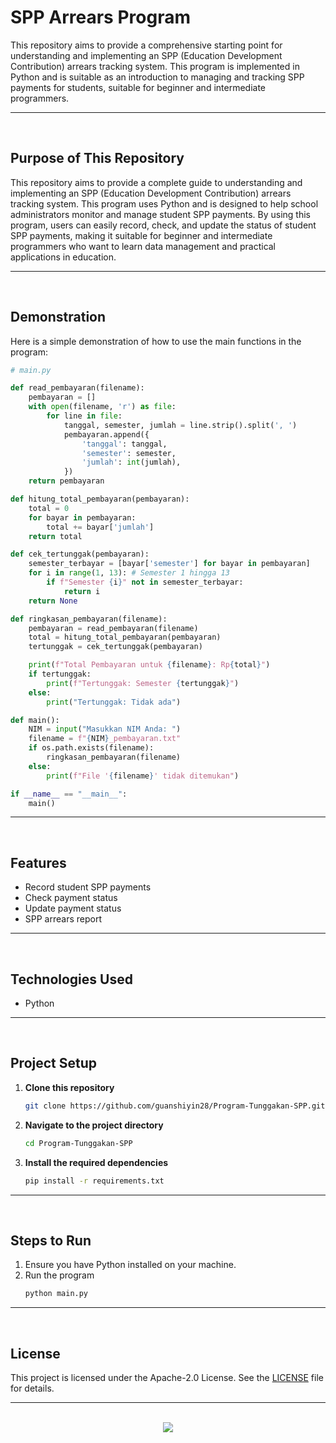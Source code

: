 # SPP Arrears Program

This repository aims to provide a comprehensive starting point for understanding and implementing an SPP (Education Development Contribution) arrears tracking system. This program is implemented in Python and is suitable as an introduction to managing and tracking SPP payments for students, suitable for beginner and intermediate programmers.

<hr><br>

## Purpose of This Repository

This repository aims to provide a complete guide to understanding and implementing an SPP (Education Development Contribution) arrears tracking system. This program uses Python and is designed to help school administrators monitor and manage student SPP payments. By using this program, users can easily record, check, and update the status of student SPP payments, making it suitable for beginner and intermediate programmers who want to learn data management and practical applications in education.

<hr><br>

## Demonstration

Here is a simple demonstration of how to use the main functions in the program:

```python
# main.py

def read_pembayaran(filename):
    pembayaran = []
    with open(filename, 'r') as file:
        for line in file:
            tanggal, semester, jumlah = line.strip().split(', ')
            pembayaran.append({
                'tanggal': tanggal,
                'semester': semester,
                'jumlah': int(jumlah),
            })
    return pembayaran

def hitung_total_pembayaran(pembayaran):
    total = 0
    for bayar in pembayaran:
        total += bayar['jumlah']
    return total

def cek_tertunggak(pembayaran):
    semester_terbayar = [bayar['semester'] for bayar in pembayaran]
    for i in range(1, 13): # Semester 1 hingga 13
        if f"Semester {i}" not in semester_terbayar:
            return i
    return None

def ringkasan_pembayaran(filename):
    pembayaran = read_pembayaran(filename)
    total = hitung_total_pembayaran(pembayaran)
    tertunggak = cek_tertunggak(pembayaran)

    print(f"Total Pembayaran untuk {filename}: Rp{total}")
    if tertunggak:
        print(f"Tertunggak: Semester {tertunggak}")
    else:
        print("Tertunggak: Tidak ada")

def main():
    NIM = input("Masukkan NIM Anda: ")
    filename = f"{NIM}_pembayaran.txt"
    if os.path.exists(filename):
        ringkasan_pembayaran(filename)
    else:
        print(f"File '{filename}' tidak ditemukan")

if __name__ == "__main__":
    main()
```

<hr><br>

## Features

- Record student SPP payments
- Check payment status
- Update payment status
- SPP arrears report

<hr><br>

## Technologies Used

- Python

<hr><br>

## Project Setup

1. **Clone this repository**
   ```bash
   git clone https://github.com/guanshiyin28/Program-Tunggakan-SPP.git
   ```
2. **Navigate to the project directory**
   ```bash
   cd Program-Tunggakan-SPP
   ```
3. **Install the required dependencies**
   ```bash
   pip install -r requirements.txt
   ```

<hr><br>

## Steps to Run

1. Ensure you have Python installed on your machine.
2. Run the program
   ```bash
   python main.py
   ```

<hr><br>

## License

This project is licensed under the Apache-2.0 License. See the [LICENSE](LICENSE) file for details.

<hr><br>

<div align="center">
   <a href="https://www.instagram.com/guanshiyin_/">
      <img src="https://capsule-render.vercel.app/api?type=waving&height=200&color=100:393E46,20:F7F7F7&section=footer&reversal=false&textBg=false&fontAlignY=50&descAlign=48&descAlignY=59"/>
   </a>
</div>
